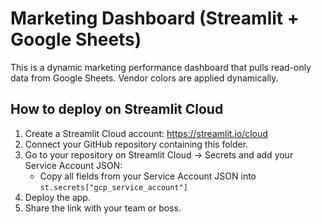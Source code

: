 # Marketing Dashboard (Streamlit + Google Sheets)

This is a dynamic marketing performance dashboard that pulls read-only data from Google Sheets. Vendor colors are applied dynamically.

## How to deploy on Streamlit Cloud

1. Create a Streamlit Cloud account: https://streamlit.io/cloud
2. Connect your GitHub repository containing this folder.
3. Go to your repository on Streamlit Cloud → Secrets and add your Service Account JSON:
   - Copy all fields from your Service Account JSON into `st.secrets["gcp_service_account"]`
4. Deploy the app.
5. Share the link with your team or boss.
